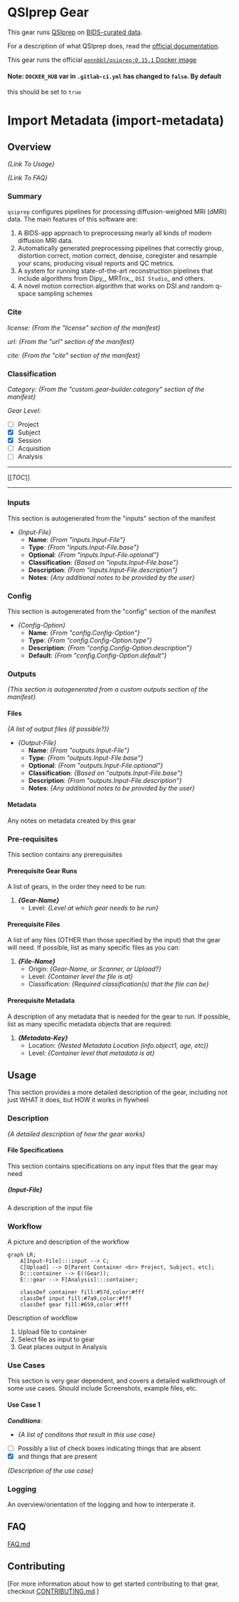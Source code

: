 # QSIprep Gear

This gear runs [QSIprep](https://qsiprep.readthedocs.io/) on
[BIDS-curated data](https://bids.neuroimaging.io/).

For a description of what QSIprep does, read the
[official documentation](https://qsiprep.readthedocs.io/).  

This gear runs the official
[`pennbbl/qsiprep:0.15.1` Docker image](https://hub.docker.com/r/pennbbl/qsiprep)

#### __Note__: `DOCKER_HUB` var in `.gitlab-ci.yml` has changed to `false`. By default

this should be set to `true`

# Import Metadata (import-metadata)

## Overview

*{Link To Usage}*

*{Link To FAQ}*

### Summary

`qsiprep` configures pipelines for processing diffusion-weighted MRI (dMRI) data. The main
features of this software are:

  1. A BIDS-app approach to preprocessing nearly all kinds of modern diffusion MRI data.
  2. Automatically generated preprocessing pipelines that correctly group, distortion correct,
     motion correct, denoise, coregister and resample your scans, producing visual reports
     and QC metrics.
  3. A system for running state-of-the-art reconstruction pipelines that include algorithms
     from Dipy_, MRTrix_, `DSI Studio`_  and others.
  4. A novel motion correction algorithm that works on DSI and random q-space sampling schemes

### Cite

*license:* *{From the "license" section of the manifest}*

*url:* *{From the "url" section of the manifest}*

*cite:* *{From the "cite" section of the manifest}*

### Classification

*Category:* *{From the "custom.gear-builder.category" section of the manifest}*

*Gear Level:*

- [ ] Project
- [x] Subject
- [x] Session
- [ ] Acquisition
- [ ] Analysis

----

[[_TOC_]]

----

### Inputs

This section is autogenerated from the "inputs" section of the manifest

* *{Input-File}*
  - __Name__: *{From "inputs.Input-File"}*
  - __Type__: *{From "inputs.Input-File.base"}*
  - __Optional__: *{From "inputs.Input-File.optional"}*
  - __Classification__: *{Based on "inputs.Input-File.base"}*
  - __Description__: *{From "inputs.Input-File.description"}*
  - __Notes__: *{Any additional notes to be provided by the user}*

### Config

This section is autogenerated from the "config" section of the manifest

* *{Config-Option}*
  - __Name__: *{From "config.Config-Option"}*
  - __Type__: *{From "config.Config-Option.type"}*
  - __Description__: *{From "config.Config-Option.description"}*
  - __Default__: *{From "config.Config-Option.default"}*

### Outputs

*{This section is autogenerated from a custom outputs section of the manifest}*

#### Files

*{A list of output files (if possible?)}*

* *{Output-File}*
  - __Name__: *{From "outputs.Input-File"}*
  - __Type__: *{From "outputs.Input-File.base"}*
  - __Optional__: *{From "outputs.Input-File.optional"}*
  - __Classification__: *{Based on "outputs.Input-File.base"}*
  - __Description__: *{From "outputs.Input-File.description"}*
  - __Notes__: *{Any additional notes to be provided by the user}*

#### Metadata

Any notes on metadata created by this gear

### Pre-requisites

This section contains any prerequisites

#### Prerequisite Gear Runs

A list of gears, in the order they need to be run:

1. *__{Gear-Name}__*
    - Level: *{Level at which gear needs to be run}*

#### Prerequisite Files

A list of any files (OTHER than those specified by the input) that the gear will need.
If possible, list as many specific files as you can:

1. *__{File-Name}__*
    - Origin: *{Gear-Name, or Scanner, or Upload?}*
    - Level: *{Container level the file is at}*
    - Classification: *{Required classification(s) that the file can be}*

#### Prerequisite Metadata

A description of any metadata that is needed for the gear to run.
If possible, list as many specific metadata objects that are required:

1. *__{Metadata-Key}__*
    - Location: *{Nested Metadata Location (info.object1, age, etc)}*
    - Level: *{Container level that metadata is at}*

## Usage

This section provides a more detailed description of the gear, including not just WHAT
it does, but HOW it works in flywheel

### Description

*{A detailed description of how the gear works}*

#### File Specifications

This section contains specifications on any input files that the gear may need

##### *{Input-File}*

A description of the input file

### Workflow

A picture and description of the workflow

```mermaid
graph LR;
    A[Input-File]:::input --> C;
    C[Upload] --> D[Parent Container <br> Project, Subject, etc];
    D:::container --> E((Gear));
    E:::gear --> F[Analysis]:::container;
    
    classDef container fill:#57d,color:#fff
    classDef input fill:#7a9,color:#fff
    classDef gear fill:#659,color:#fff

```

Description of workflow

1. Upload file to container
1. Select file as input to gear
1. Geat places output in Analysis

### Use Cases

This section is very gear dependent, and covers a detailed walkthrough of some use cases.
Should include Screenshots, example files, etc.

#### Use Case 1

***Conditions***:

 -  *{A list of conditons that result in this use case}*
 - [ ] Possibly a list of check boxes indicating things that are absent
 - [x] and things that are present

*{Description of the use case}*

### Logging

An overview/orientation of the logging and how to interperate it.

## FAQ

[FAQ.md](FAQ.md)

## Contributing

[For more information about how to get started contributing to that gear,
checkout [CONTRIBUTING.md](CONTRIBUTING.md).]
